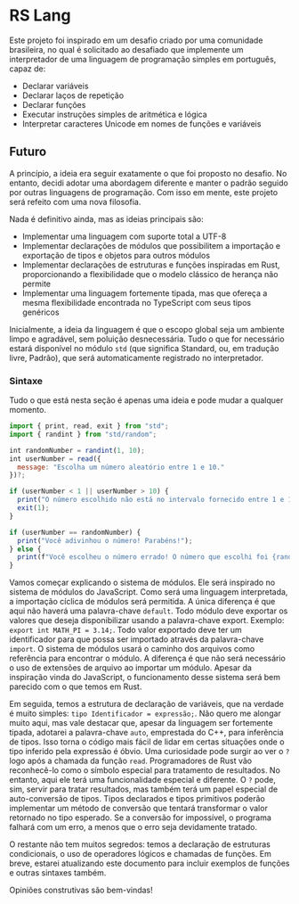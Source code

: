 # RS Lang
Este projeto foi inspirado em um desafio criado por uma comunidade brasileira, no qual é solicitado ao desafiado que implemente um interpretador de uma linguagem de programação simples em português, capaz de:
- Declarar variáveis
- Declarar laços de repetição
- Declarar funções
- Executar instruções simples de aritmética e lógica
- Interpretar caracteres Unicode em nomes de funções e variáveis  

## Futuro
A princípio, a ideia era seguir exatamente o que foi proposto no desafio. No entanto, decidi adotar uma abordagem diferente e manter o padrão seguido por outras linguagens de programação. Com isso em mente, este projeto será refeito com uma nova filosofia.  

Nada é definitivo ainda, mas as ideias principais são:  
- Implementar uma linguagem com suporte total a UTF-8  
- Implementar declarações de módulos que possibilitem a importação e exportação de tipos e objetos para outros módulos  
- Implementar declarações de estruturas e funções inspiradas em Rust, proporcionando a flexibilidade que o modelo clássico de herança não permite  
- Implementar uma linguagem fortemente tipada, mas que ofereça a mesma flexibilidade encontrada no TypeScript com seus tipos genéricos  

Inicialmente, a ideia da linguagem é que o escopo global seja um ambiente limpo e agradável, sem poluição desnecessária. Tudo o que for necessário estará disponível no módulo `std` (que significa Standard, ou, em tradução livre, Padrão), que será automaticamente registrado no interpretador.  

### Sintaxe
Tudo o que está nesta seção é apenas uma ideia e pode mudar a qualquer momento.  

```js
import { print, read, exit } from "std";
import { randint } from "std/random";

int randomNumber = randint(1, 10);
int userNumber = read({
  message: "Escolha um número aleatório entre 1 e 10."
})?;

if (userNumber < 1 || userNumber > 10) {
  print("O número escolhido não está no intervalo fornecido entre 1 e 10.");
  exit(1);
}

if (userNumber == randomNumber) {
  print("Você adivinhou o número! Parabéns!");
} else {
  print(f"Você escolheu o número errado! O número que escolhi foi {randomNumber}.");
}
```

Vamos começar explicando o sistema de módulos. Ele será inspirado no sistema de módulos do JavaScript. Como será uma linguagem interpretada, a importação cíclica de módulos será permitida. A única diferença é que aqui não haverá uma palavra-chave ``default``.
Todo módulo deve exportar os valores que deseja disponibilizar usando a palavra-chave export. Exemplo: ``export int MATH_PI = 3.14;``. Todo valor exportado deve ter um identificador para que possa ser importado através da palavra-chave ``import``.
O sistema de módulos usará o caminho dos arquivos como referência para encontrar o módulo. A diferença é que não será necessário o uso de extensões de arquivo ao importar um módulo. Apesar da inspiração vinda do JavaScript, o funcionamento desse sistema será bem parecido com o que temos em Rust.

Em seguida, temos a estrutura de declaração de variáveis, que na verdade é muito simples: ``tipo Identificador = expressão;``. Não quero me alongar muito aqui, mas vale destacar que, apesar da linguagem ser fortemente tipada, adotarei a palavra-chave ``auto``, emprestada do C++, para inferência de tipos. Isso torna o código mais fácil de lidar em certas situações onde o tipo inferido pela expressão é óbvio.
Uma curiosidade pode surgir ao ver o ``?`` logo após a chamada da função ``read``. Programadores de Rust vão reconhecê-lo como o símbolo especial para tratamento de resultados. No entanto, aqui ele terá uma funcionalidade especial e diferente. O ``?`` pode, sim, servir para tratar resultados, mas também terá um papel especial de auto-conversão de tipos.
Tipos declarados e tipos primitivos poderão implementar um método de conversão que tentará transformar o valor retornado no tipo esperado. Se a conversão for impossível, o programa falhará com um erro, a menos que o erro seja devidamente tratado.

O restante não tem muitos segredos: temos a declaração de estruturas condicionais, o uso de operadores lógicos e chamadas de funções. Em breve, estarei atualizando este documento para incluir exemplos de funções e outras sintaxes também.

Opiniões construtivas são bem-vindas!
